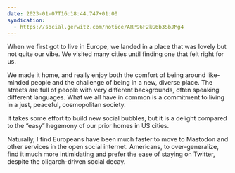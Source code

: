 ```yaml
---
date: 2023-01-07T16:18:44.747+01:00
syndication:
  - https://social.gerwitz.com/notice/ARP96F2kG6b3SbJMg4
---
```

When we first got to live in Europe, we landed in a place that was lovely but not quite our vibe. We visited many cities until finding one that felt right for us.

We made it home, and really enjoy both the comfort of being around like-minded people and the challenge of being in a new, diverse place. The streets are full of people with very different backgrounds, often speaking different languages. What we all have in common is a commitment to living in a just, peaceful, cosmopolitan society.

It takes some effort to build new social bubbles, but it is a delight compared to the “easy” hegemony of our prior homes in US cities.

Naturally, I find Europeans have been much faster to move to Mastodon and other services in the open social internet. Americans, to over-generalize, find it much more intimidating and prefer the ease of staying on Twitter, despite the oligarch-driven social decay.
